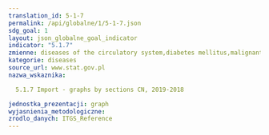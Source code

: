 ```yaml
---
translation_id: 5-1-7
permalink: /api/globalne/1/5-1-7.json
sdg_goal: 1
layout: json_globalne_goal_indicator
indicator: "5.1.7"
zmienne: diseases of the circulatory system,diabetes mellitus,malignant neoplasms,chronic respiratory disease
kategorie: diseases
source_url: www.stat.gov.pl
nazwa_wskaznika:  
  5.1.7 Import - graphs by sections CN, 2019-2018
jednostka_prezentacji: graph
wyjasnienia_metodologiczne: 
zrodlo_danych: ITGS_Reference
---
```

